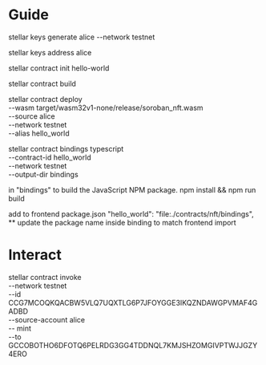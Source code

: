 
# Guide

stellar keys generate alice --network testnet

stellar keys address alice

stellar contract init hello-world

stellar contract build

stellar contract deploy \
  --wasm target/wasm32v1-none/release/soroban_nft.wasm \
  --source alice \
  --network testnet \
  --alias hello_world

stellar contract bindings typescript \
  --contract-id hello_world \
  --network testnet \
  --output-dir bindings

in "bindings" to build the JavaScript NPM package.
  npm install && npm run build

add to frontend package.json
    "hello_world": "file:./contracts/nft/bindings",
** update the package name inside binding to match frontend import

# Interact

stellar contract invoke \
  --network testnet \
  --id CCG7MCOQKQACBW5VLQ7UQXTLG6P7JFOYGGE3IKQZNDAWGPVMAF4GADBD \
  --source-account alice \
  -- mint \
  --to GCCOBOTHO6DFOTQ6PELRDG3GG4TDDNQL7KMJSHZOMGIVPTWJJGZY4ERO

